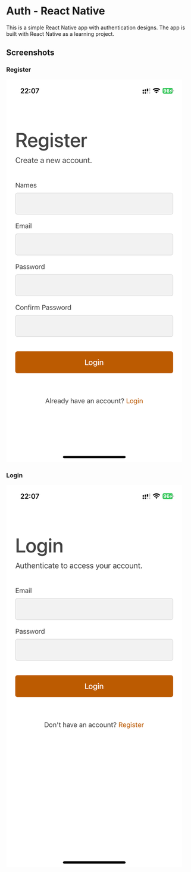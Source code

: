 # Auth - React Native

This is a simple React Native app with authentication designs. The app is built with React Native as a learning project.

## Screenshots

### Register
![Screenshot](screenshots/1.png)

### Login
![Screenshot](screenshots/2.png)